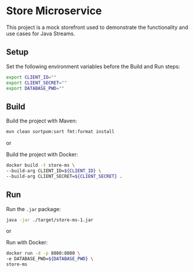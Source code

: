 # Store Microservice

This project is a mock storefront used to demonstrate the functionality and use cases for Java Streams. 

## Setup

Set the following environment variables before the Build and Run steps:

```bash
export CLIENT_ID=""
export CLIENT_SECRET=""
export DATABASE_PWD=""
```


## Build

Build the project with Maven:

```bash
mvn clean sortpom:sort fmt:format install
```

or

Build the project with Docker:
```bash
docker build -t store-ms \
--build-arg CLIENT_ID=${CLIENT_ID} \
--build-arg CLIENT_SECRET=${CLIENT_SECRET} .
```

## Run

Run the `.jar` package:

```bash
java -jar ./target/store-ms-1.jar
```

or

Run with Docker:

```bash
docker run -d -p 8080:8080 \
-e DATABASE_PWD=${DATABASE_PWD} \
store-ms
```
